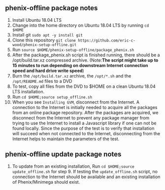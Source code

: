 ## phenix-offline package notes
1) Install Ubuntu 18.04 LTS
2) Change into the home directory on Ubuntu 18.04 LTS by running `cd $HOME`
3) Install git `sudo apt -y install git`
4) Clone this repository `git clone https://github.com/eric-c-wood/phenix-setup-offline.git`
5) Run `source $HOME/phenix-setup-offline/package_phenix.sh`
6) After the package_phenix.sh script is finished running, there should be a 
/opt/build.tar.xz compressed archive. (Note:**The script might take up to 15 minutes to run depending on downstream Internet connection speed and hard drive write speed**)
7) Burn the `/opt/build.tar.xz` archive, the `/opt/*.sh` and the `/opt/README.md` files to a DVD
8) To test, copy all files from the DVD to $HOME on a clean Ubuntu 18.04 LTS
installation.  
9) Run `cd $HOME;source setup_offline.sh`
10) When you see `Installing GVM`, disconnect from the Internet.  A connection to the Internet is initially needed to acquire all the packages from an online package repository.  After the packages are acquired, we disconnect from the Internet to prevent any package manager from trying to use the Internet to install a Javascript library if one can not be found locally.  Since the purpose of the test is to verify that installation will succeed when not connected to the Internet, disconnecting from the Internet helps to maintain the parameters of the test.

## phenix-offline update package notes
1) To update from an existing installation, Run `cd $HOME;source update_offline.sh` for step 9.  If testing the `update_offline.sh` script, no connection to the Internet should be available and an existing installation of Phenix/Minimega should exist.
